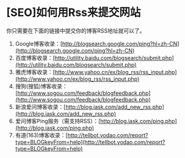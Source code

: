 # [SEO]如何用Rss来提交网站

你只需要在下面的链接中提交你的博客RSS地址就可以了。 

1. Google博客收录：[http://blogsearch.google.com/ping?hl=zh-CN](http://blogsearch.google.com/ping?hl=zh-CN)
2. 百度博客收录：[http://utility.baidu.com/blogsearch/submit.php](http://utility.baidu.com/blogsearch/submit.php)
3. 雅虎博客收录：[http://www.yahoo.cn/ex/blog_rss/rss_input.php](http://www.yahoo.cn/ex/blog_rss/rss_input.php)
4. 搜狗(搜狐)博客收录：[http://www.sogou.com/feedback/blogfeedback.php](http://www.sogou.com/feedback/blogfeedback.php)
5. 新浪爱问博客收录：[http://blog.iask.com/add_new_rss.php](http://blog.iask.com/add_new_rss.php)
6. 爱问博客Ping服务（需支持RSS）：[http://blog.iask.com/ping.php](http://blog.iask.com/ping.php)
7. 有道(163)博客收录：[http://tellbot.yodao.com/report?type=BLOGkeyFrom=help](http://tellbot.yodao.com/report?type=BLOGkeyFrom=help)

